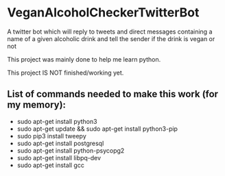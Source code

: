 # VeganAlcoholCheckerTwitterBot
A twitter bot which will reply to tweets and direct messages containing a name of a given alcoholic drink and tell the sender if the drink is vegan or not

This project was mainly done to help me learn python.

This project IS NOT finished/working yet.

## List of commands needed to make this work (for my memory):
 * sudo apt-get install python3
 * sudo apt-get update && sudo apt-get install python3-pip
 * sudo pip3 install tweepy
 * sudo apt-get install postgresql
 * sudo apt-get install python-psycopg2
 * sudo apt-get install libpq-dev
 * sudo apt-get install gcc

